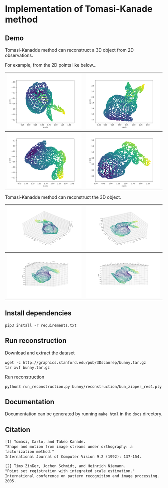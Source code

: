 # Implementation of Tomasi-Kanade method

## Demo

Tomasi-Kanadde method can reconstruct a 3D object from 2D observations.

For example, from the 2D points like below...

| <img src="images/projected2d-1.png" width="600px" /> | <img src="images/projected2d-2.png" width="600px" /> |
|:-----------------------------------------------------|:-----------------------------------------------------|
| <img src="images/projected2d-3.png" width="600px" /> | <img src="images/projected2d-4.png" width="600px" /> |

Tomasi-Kanadde method can reconstruct the 3D object.

| <img src="images/reconstructed-1.png" width="600px" /> | <img src="images/reconstructed-2.png" width="600px" /> |
|:-------------------------------------------------------|:-------------------------------------------------------|
| <img src="images/reconstructed-3.png" width="600px" /> | <img src="images/reconstructed-4.png" width="600px" /> |

## Install dependencies

```
pip3 install -r requirements.txt
```

## Run reconstruction

Download and extract the dataset

```
wget -c http://graphics.stanford.edu/pub/3Dscanrep/bunny.tar.gz
tar xvf bunny.tar.gz
```

Run reconstruction 

```
python3 run_reconstruction.py bunny/reconstruction/bun_zipper_res4.ply
```

## Documentation

Documentation can be generated by running `make html` in the `docs` directory.

## Citation

```
[1] Tomasi, Carlo, and Takeo Kanade. 
"Shape and motion from image streams under orthography: a factorization method." 
International Journal of Computer Vision 9.2 (1992): 137-154.
```

```
[2] Timo Zinßer, Jochen Schmidt, and Heinrich Niemann. 
"Point set registration with integrated scale estimation." 
International conference on pattern recognition and image processing. 2005.
```
